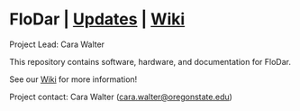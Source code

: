 # FloDar | [Updates](https://github.com/OPEnSLab-OSU/OPEnS-Lab-Home/wiki/FloDar-updates) | [Wiki](https://github.com/OPEnSLab-OSU/OPEnS-Lab-Home/wiki/FloDar)

Project Lead: Cara Walter

This repository contains software, hardware, and documentation for FloDar.

See our [Wiki](https://github.com/OPEnSLab-OSU/OPEnS-Lab-Home/wiki/FloDar) for more information!

Project contact: Cara Walter (cara.walter@oregonstate.edu)
